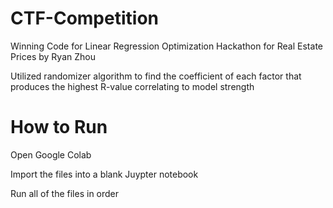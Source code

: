 # CTF-Competition
Winning Code for Linear Regression Optimization Hackathon for Real Estate Prices by Ryan Zhou 

Utilized randomizer algorithm to find the coefficient of each factor that produces the highest R-value correlating to model strength
# How to Run
Open Google Colab

Import the files into a blank Juypter notebook

Run all of the files in order
